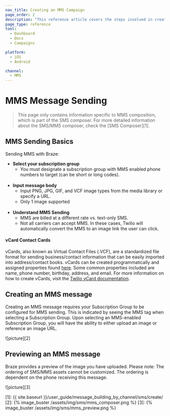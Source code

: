 ```yaml
---
nav_title: Creating an MMS Campaign
page_order: 2
description: "This reference article covers the steps involved in creating and sending an MMS message."
page_type: reference
tool:
  - Dashboard
  - Docs
  - Campaigns

platform:
  - iOS
  - Android

channel:
  - MMS
---
```


# MMS Message Sending

> This page only contains information specific to MMS composition, which is part of the SMS composer. For more detailed information about the SMS/MMS composer, check the [SMS Composer][1].

## MMS Sending Basics

Sending MMS with Braze:
- __Select your subscription group__
  - You must designate a subscription group with MMS enabled phone numbers to target (can be short or long codes).<br><br>
- __Input message body__
  - Input PNG, JPG, GIF, and VCF image types from the media library or specify a URL.
  - Only 1 image supported<br><br>
- __Understand MMS Sending__
  - MMS are billed at a different rate vs. text-only SMS.
  - Not all carriers can accept MMS. In these cases, Twilio will automatically convert the MMS to an image link the user can click.

#### vCard Contact Cards 

vCards, also known as Virtual Contact Files (.VCF), are a standardized file format for sending business/contact information that can be easily imported into address/contact books. vCards can be created programmatically and assigned properties found [here](https://tools.ietf.org/html/rfc6350#section-6). Some common properties included are name, phone number, birthday, address, and email. For more information on how to create vCards, visit the [Twilio vCard documentation](https://www.twilio.com/blog/send-vcard-twilio-sms).

## Creating an MMS message

Creating an MMS message requires your Subscription Group to be configured for MMS sending. This is indicated by seeing the MMS tag when selecting a Subscription Group. Upon selecting an MMS-enabled Subscription Group, you will have the ability to either upload an image or reference an image URL.

![picture][2]

## Previewing an MMS message

Braze provides a preview of the image you have uploaded. Please note: The ordering of SMS/MMS assets cannot be customized. The ordering is dependent on the phone receiving this message.

![picture][3]


[1]: {{ site.baseurl }}/user_guide/message_building_by_channel/sms/create/
[2]: {% image_buster /assets/img/sms/mms_composer.png %}
[3]: {% image_buster /assets/img/sms/mms_preview.png %}
